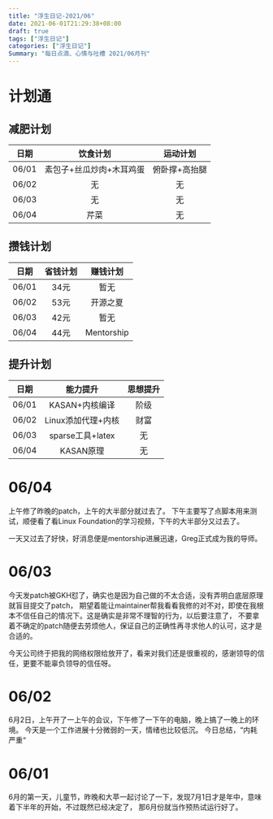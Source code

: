 ```yaml
---
title: "浮生日记-2021/06"
date: 2021-06-01T21:29:38+08:00
draft: true
tags: ["浮生日记"]
categories: ["浮生日记"]
Summary: "每日点滴、心情与吐槽 2021/06月刊"
---
```


# 计划通
## 减肥计划
| 日期  |  饮食计划  | 运动计划  |
| :--: | :----------------: | :-----------------:|
|06/01 | 素包子+丝瓜炒肉+木耳鸡蛋| 俯卧撑+高抬腿 |
|06/02 | 无| 无 |
|06/03 | 无| 无 |
|06/04 | 芹菜| 无 |
## 攒钱计划
| 日期  |  省钱计划  | 赚钱计划  |
| :--: | :-----------------: | :----------------:|
|06/01 | 34元 | 暂无 |
|06/02 | 53元 | 开源之夏 |
|06/03 | 42元 | 暂无 |
|06/04 | 44元 | Mentorship |
## 提升计划
| 日期  |  能力提升  | 思想提升  |
| :--: | :-----------------: | :-----------------:|
|06/01 | KASAN+内核编译 | 阶级 |
|06/02 | Linux添加代理+内核 | 财富 |
|06/03 | sparse工具+latex | 无 |
|06/04 | KASAN原理 | 无 |

# 06/04
上午修了昨晚的patch，上午的大半部分就过去了。
下午主要写了点脚本用来测试，顺便看了看Linux Foundation的学习视频，下午的大半部分又过去了。

一天又过去了好快，好消息便是mentorship进展迅速，Greg正式成为我的导师。

# 06/03
今天发patch被GKH怼了，确实也是因为自己做的不太合适，没有弄明白底层原理就盲目提交了patch，
期望着能让maintainer帮我看看我修的对不对，即使在我根本不信任自己的情况下。这是确实是非常不理智的行为，以后要注意了，
不要拿着不确定的patch随便去劳烦他人，保证自己的正确性再寻求他人的认可，这才是合适的。

今天公司终于把我的网络权限给放开了，看来对我们还是很重视的，感谢领导的信任，更要不能辜负领导的信任呀。

# 06/02
6月2日，上午开了一上午的会议，下午修了一下午的电脑，晚上搞了一晚上的环境。
今天是一个工作进展十分微弱的一天，情绪也比较低沉。
今日总结，“内耗严重“


# 06/01
6月的第一天，儿童节，昨晚和大苹一起讨论了一下，发现7月1日才是年中，意味着下半年的开始，不过既然已经决定了，
那6月份就当作预热试运行好了。
